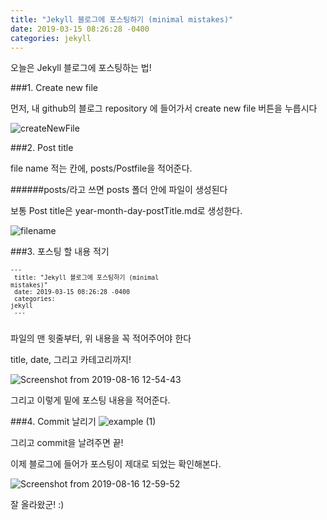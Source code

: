 ```yaml
---
title: "Jekyll 블로그에 포스팅하기 (minimal mistakes)"
date: 2019-03-15 08:26:28 -0400
categories: jekyll
---
```


오늘은 Jekyll 블로그에 포스팅하는 법!


###1. Create new file


먼저, 내 github의 블로그 repository 에 들어가서 create new file 버튼을 누릅시다


![createNewFile](https://user-images.githubusercontent.com/49894861/63139203-66ebfa80-c018-11e9-93e2-e03fed13b446.png)


###2. Post title


file name 적는 칸에, posts/Postfile을 적어준다.


######posts/라고 쓰면 posts 폴더 안에 파일이 생성된다 


보통 Post title은 year-month-day-postTitle.md로 생성한다.


![filename](https://user-images.githubusercontent.com/49894861/63139414-3a84ae00-c019-11e9-9e05-37f9a9221ab7.png)


###3. 포스팅 할 내용 적기


<code><small>---<br/>
title: "Jekyll 블로그에 포스팅하기 (minimal mistakes)"<br/>
date: 2019-03-15 08:26:28 -0400<br/>
categories: jekyll<br/>
---<br/>
</small></code>


파일의 맨 윗줄부터, 위 내용을 꼭 적어주어야 한다 


title, date, 그리고 카테고리까지!


![Screenshot from 2019-08-16 12-54-43](https://user-images.githubusercontent.com/49894861/63142533-22b32700-c025-11e9-94b8-592a04b49cc7.png)


그리고 이렇게 밑에 포스팅 내용을 적어준다.


###4. Commit 날리기
![example (1)](https://user-images.githubusercontent.com/49894861/63142587-57bf7980-c025-11e9-8b0d-19cbe9310096.png)


그리고 commit을 날려주면 끝!



이제 블로그에 들어가 포스팅이 제대로 되었는 확인해본다. 


![Screenshot from 2019-08-16 12-59-52](https://user-images.githubusercontent.com/49894861/63142701-c997c300-c025-11e9-891b-403fb31dc9e4.png)


잘 올라왔군! :)






